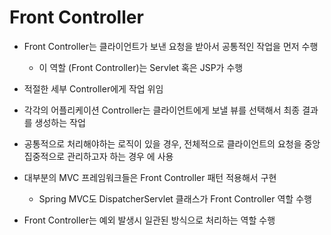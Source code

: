 # Front Controller

- Front Controller는 클라이언트가 보낸 요청을 받아서 공통적인 작업을 먼저 수행
  - 이 역할 (Front Controller)는 Servlet 혹은 JSP가 수행
- 적절한 세부 Controller에게 작업 위임
- 각각의 어플리케이션 Controller는 클라이언트에게 보낼 뷰를 선택해서 최종 결과를 생성하는 작업
- 공통적으로 처리해야하는 로직이 있을 경우, 전체적으로 클라이언트의 요청을 중앙 집중적으로 관리하고자 하는 경우 에 사용

- 대부분의 MVC 프레임워크들은 Front Controller 패턴 적용해서 구현
  - Spring MVC도 DispatcherServlet 클래스가 Front Controller 역할 수행
- Front Controller는 예외 발생시 일관된 방식으로 처리하는 역할 수행

